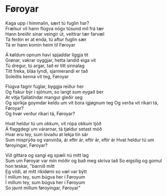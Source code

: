 # Føroyar

Kaga upp í himmalin, sært tú fuglin har?  
Frælsur vil hann flúgva nógv túsund míl frá tær  
Hann breiðir sínar veingir út, veittrar tær farvæl  
Tá ferðin er at enda, tú aftur fuglin sær  
Tá er hann komin heim til Føroyar

Á køldum opnum havi spjaddar liggja tit  
Grønar, vakrar oyggjar, hetta landið eiga vit  
Tú dregur, tú argar, tað er títt sinnalag  
Títt freka, bláa lyndi, sjarmerandi er tað  
Soleiðis kenna vit teg, Føroyar

Flúgva fagrir fuglar, byggja reiður her  
Og fiskur býr í sjónum, so langt sum eygað ber  
At vitja fjallatindar mangur gleðir seg  
Og spríkja goymdar keldu um vit bora ígjøgnum teg
Og verða vit ríkari tá, Føroyar?  
Og hvør verður ríkari tá, Føroyar?

Hvat heldur tú um okkum, vit rópa okkum tjóð  
Á flaggdegi um várarnar, tá tjøldur setast móð  
Hvar eru tey, sum lovaðu at lekja tín sár  
Sum misprýða og vanvirða, ár eftir ár, eftir ár, eftir ár
Hvat heldur tú um føroyingar, Føroyar?

Við gittara og sangi eg spæli nú mítt lag  
Sum um Føroyar var mín móðir og bað meg skriva tað
So eigsilig og gomul hon teskar, "barnið mítt  
Eg vildi, at mítt ríkidømi so væl var býtt  
Í millum tey, sum búgva her í Føroyum  
Í millum tey, sum búgva her í Føroyum  
So javnt millum føroyingar, Føroyar"
